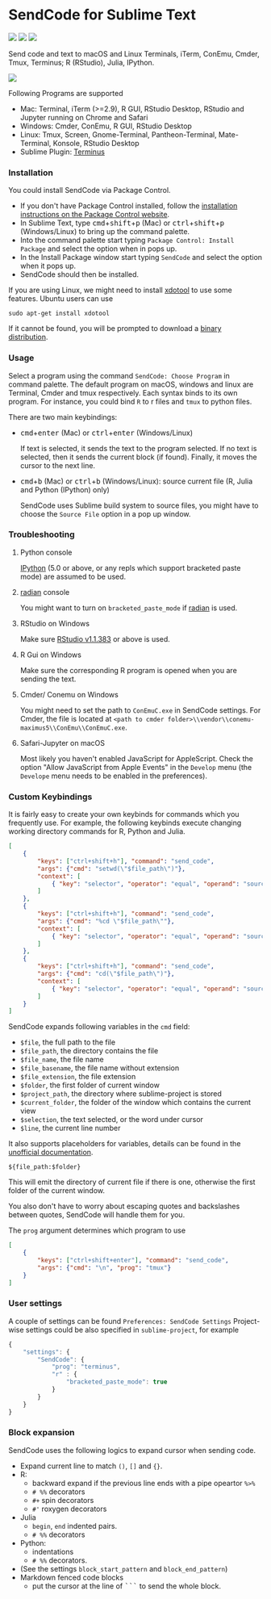 # SendCode for Sublime Text

<a href="https://packagecontrol.io/packages/SendCode"><img src="https://packagecontrol.herokuapp.com/downloads/SendCode.svg"></a>
<a href="https://www.paypal.me/randy3k/5usd" title="Donate to this project using Paypal"><img src="https://img.shields.io/badge/paypal-donate-blue.svg" /></a>
<a href="https://liberapay.com/randy3k/donate"><img src="http://img.shields.io/liberapay/receives/randy3k.svg?logo=liberapay"></a>

Send code and text to macOS and Linux Terminals, iTerm, ConEmu, Cmder, Tmux, Terminus; R (RStudio), Julia, IPython.

![](https://user-images.githubusercontent.com/1690993/28198891-4ebe5eaa-682f-11e7-8173-10b64faef9b4.png)


Following Programs are supported

- Mac: Terminal, iTerm (>=2.9), R GUI, RStudio Desktop, RStudio and Jupyter running on Chrome and Safari
- Windows: Cmder, ConEmu, R GUI, RStudio Desktop
- Linux: Tmux, Screen, Gnome-Terminal, Pantheon-Terminal, Mate-Terminal, Konsole, RStudio Desktop
- Sublime Plugin: [Terminus](https://github.com/randy3k/Terminus)

### Installation

You could install SendCode via Package Control.

- If you don't have Package Control installed, follow the [installation instructions on the Package Control website](https://packagecontrol.io/installation).
- In Sublime Text, type <kbd>cmd</kbd>+<kbd>shift</kbd>+<kbd>p</kbd> (Mac) or <kbd>ctrl</kbd>+<kbd>shift</kbd>+<kbd>p</kbd> (Windows/Linux)  to bring up the command palette.
- Into the command palette start typing `Package Control: Install Package` and select the option when in pops up.
- In the Install Package window start typing `SendCode` and select the option when it pops up.
- SendCode should then be installed.

If you are using Linux, we might need to install
[xdotool](http://www.semicomplete.com/projects/xdotool/) to use some features. Ubuntu users can use
```
sudo apt-get install xdotool
```
If it cannot be found, you will be prompted
to download a [binary distribution](https://github.com/randy3k/sublime-xdotool).

### Usage

Select a program using the command `SendCode: Choose Program` in command palette. The default program on macOS, windows and linux are Terminal, Cmder and tmux respectively. Each syntax binds to its own program. For instance, you could bind `R` to r files and `tmux` to python files.

There are two main keybindings:

- <kbd>cmd</kbd>+<kbd>enter</kbd> (Mac) or <kbd>ctrl</kbd>+<kbd>enter</kbd> (Windows/Linux)

    If text is selected, it sends the text to the program selected. If no text is selected, then it sends the current block (if found). Finally, it moves the cursor to the next line.


- <kbd>cmd</kbd>+<kbd>b</kbd> (Mac) or <kbd>ctrl</kbd>+<kbd>b</kbd> (Windows/Linux): source current file (R, Julia and Python (IPython) only)

    SendCode uses Sublime build system to source files, you might have to choose the `Source File` option in a pop up window.


### Troubleshooting


1. Python console

   [IPython](https://ipython.org) (5.0 or above, or any repls which support bracketed paste mode) are assumed to be used.

1. [radian](https://github.com/randy3k/radian) console

   You might want to turn on `bracketed_paste_mode` if [radian](https://github.com/randy3k/radian) is used.

1. RStudio on Windows
    
   Make sure [RStudio v1.1.383](https://www.rstudio.com/products/rstudio/download/) or above is used.

1. R Gui on Windows

   Make sure the corresponding R program is opened when you are sending the text.

1. Cmder/ Conemu on Windows

   You might need to set the path to `ConEmuC.exe` in SendCode settings. For Cmder, the file is located at
   `<path to cmder folder>\\vendor\\conemu-maximus5\\ConEmu\\ConEmuC.exe`.

1. Safari-Jupyter on macOS

   Most likely you haven't enabled JavaScript for AppleScript. Check the option "Allow JavaScript from Apple Events" in the `Develop` menu (the `Develope` menu needs to be enabled in the preferences).


### Custom Keybindings

It is fairly easy to create your own keybinds for commands which you frequently use. For example, the following keybinds execute changing working directory commands for R, Python and Julia.

```json
[
    {
        "keys": ["ctrl+shift+h"], "command": "send_code",
        "args": {"cmd": "setwd(\"$file_path\")"},
        "context": [
            { "key": "selector", "operator": "equal", "operand": "source.r" }
        ]
    },
    {
        "keys": ["ctrl+shift+h"], "command": "send_code",
        "args": {"cmd": "%cd \"$file_path\""},
        "context": [
            { "key": "selector", "operator": "equal", "operand": "source.python" }
        ]
    },
    {
        "keys": ["ctrl+shift+h"], "command": "send_code",
        "args": {"cmd": "cd(\"$file_path\")"},
        "context": [
            { "key": "selector", "operator": "equal", "operand": "source.julia" }
        ]
    }
]
```

SendCode expands following variables in the `cmd` field:

- `$file`, the full path to the file
- `$file_path`, the directory contains the file
- `$file_name`, the file name
- `$file_basename`, the file name without extension
- `$file_extension`, the file extension
- `$folder`, the first folder of current window
- `$project_path`, the directory where sublime-project is stored
- `$current_folder`, the folder of the window which contains the current view
- `$selection`, the text selected, or the word under cursor
- `$line`, the current line number

It also supports placeholders for variables, details can be found in the [unofficial documentation](http://docs.sublimetext.info/en/latest/reference/build_systems/configuration.html#placeholders-for-variables).

```
${file_path:$folder}
```
This will emit the directory of current file if there is one, otherwise the first folder of the current window.

You also don't have to worry about escaping quotes and backslashes between quotes, SendCode will
handle them for you.

The `prog` argument determines which program to use

```json
[
    {
        "keys": ["ctrl+shift+enter"], "command": "send_code",
        "args": {"cmd": "\n", "prog": "tmux"}
    }
]
```

### User settings

A couple of settings can be found `Preferences: SendCode Settings`
Project-wise settings could be also specified in `sublime-project`, for example

```js
{
    "settings": {
        "SendCode": {
            "prog": "terminus",
            "r" : {
                "bracketed_paste_mode": true
            }
        }
    }
}
```


### Block expansion

SendCode uses the following logics to expand cursor when sending code.

- Expand current line to match `()`, `[]` and `{}`.
- R: 
  - backward expand if the previous line ends with a pipe opeartor `%>%`
  - `# %%` decorators
  - `#+` spin decorators
  - `#'` roxygen decorators
- Julia
  - `begin`, `end` indented pairs.
  - `# %%` decorators
- Python: 
  - indentations
  - `# %%` decorators.
- (See the settings `block_start_pattern` and `block_end_pattern`)
- Markdown fenced code blocks 
  - put the cursor at the line of <kbd>\`\`\`</kbd> to send the whole block.
